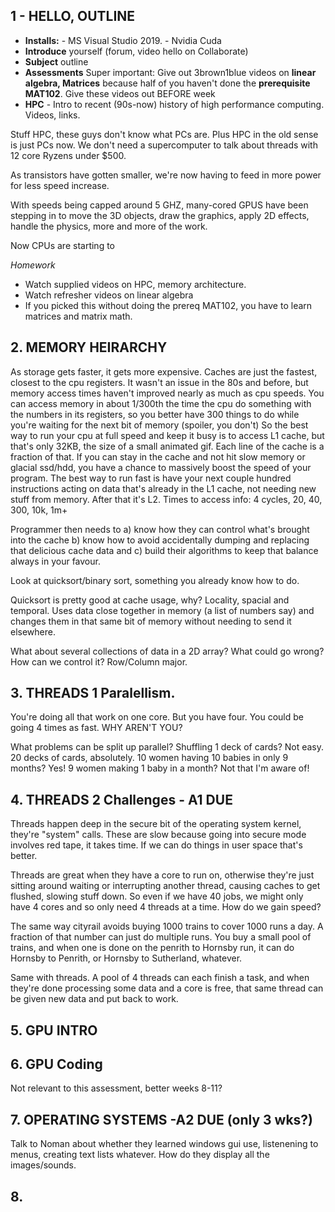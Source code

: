 

## 1 - HELLO, OUTLINE

* **Installs:** - MS Visual Studio 2019. - Nvidia Cuda
* **Introduce** yourself (forum, video hello on Collaborate)
* **Subject** outline
* **Assessments** Super important: Give out 3brown1blue videos on **linear algebra, Matrices** because half of you haven't done the **prerequisite MAT102**. Give these videos out BEFORE  week 
* **HPC** - Intro to recent (90s-now) history of high performance computing. Videos, links.

Stuff HPC, these guys don't know what PCs are. Plus HPC in the old sense is just PCs now. We don't need a supercomputer to talk about threads with 12 core Ryzens under $500.

As transistors have gotten smaller, we're now having to feed in more power for less speed increase.

With speeds being capped around 5 GHZ, many-cored GPUS have been stepping in to move the 3D objects, draw the graphics, apply 2D effects, handle the physics, more and more of the work.

Now CPUs are starting to 

_Homework_
* Watch supplied videos on HPC, memory architecture.
* Watch refresher videos on linear algebra
* If you picked this without doing the prereq MAT102, you have to learn matrices and matrix math.

## 2. MEMORY HEIRARCHY

As storage gets faster, it gets more expensive.
Caches are just the fastest, closest to the cpu registers.
It wasn't an issue in the 80s and before, but memory access times haven't improved nearly as much as cpu speeds. You can access memory in about 1/300th the time the cpu do something with the numbers in its registers, so you better have 300 things to do while you're waiting for the next bit of memory (spoiler, you don't)
So the best way to run your cpu at full speed and keep it busy is to access L1 cache, but that's only 32KB, the size of a small animated gif. Each line of the cache is a fraction of that.
If you can stay in the cache and not hit slow memory or glacial ssd/hdd, you have a chance to massively boost the speed of your program.
The best way to run fast is have your next couple hundred instructions acting on data that's already in the L1 cache, not needing new stuff from memory. After that it's L2. 
Times to access info:
4 cycles, 20, 40, 300, 10k, 1m+

Programmer then needs to a) know how they can control what's brought into the cache b) know how to avoid accidentally dumping and replacing that delicious cache data and c) build their algorithms to keep that balance always in your favour.

Look at quicksort/binary sort, something you already know how to do. 

Quicksort is pretty good at cache usage, why? Locality, spacial and temporal. Uses data close together in memory (a list of numbers say) and changes them in that same bit of memory without needing to send it elsewhere.

What about several collections of data in a 2D array? What could go wrong? How can we control it?
Row/Column major.

## 3. THREADS 1 Paralellism.

You're doing all that work on one core. But you have four. You could be going 4 times as fast. WHY AREN'T YOU?

What problems can be split up parallel? Shuffling 1 deck of cards? Not easy. 20 decks of cards, absolutely.
10 women having 10 babies in only 9 months? Yes!
9 women making 1 baby in a month? Not that I'm aware of!

## 4. THREADS 2 Challenges      - A1 DUE
Threads happen deep in the secure bit of the operating system kernel, they're "system" calls. These are slow because going into secure mode involves red tape, it takes time. If we can do things in user space that's better.

Threads are great when they have a core to run on, otherwise they're just sitting around waiting or interrupting another thread, causing caches to get flushed, slowing stuff down. So even if we have 40 jobs, we might only have 4 cores and so only need 4 threads at a time. How do we gain speed?

The same way cityrail avoids buying 1000 trains to cover 1000 runs a day. A fraction of that number can just do multiple runs. You buy a small pool of trains, and when one is done on the penrith to Hornsby run, it can do Hornsby to Penrith, or Hornsby to Sutherland, whatever.

Same with threads. A pool of 4 threads can each finish a task, and when they're done processing some data and a core is free, that same thread can be given new data and put back to work.

## 5. GPU INTRO
## 6. GPU Coding
Not relevant to this assessment, better weeks 8-11?

## 7. OPERATING SYSTEMS         -A2 DUE (only 3 wks?)
Talk to Noman about whether they learned windows gui use, listenening to menus, creating text lists whatever.
How do they display all the images/sounds.

## 8. 